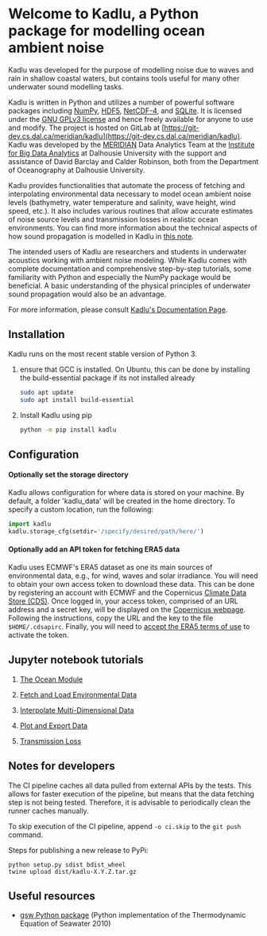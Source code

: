# Welcome to Kadlu, a Python package for modelling ocean ambient noise

Kadlu was developed for the purpose of modelling noise due to waves and rain in shallow coastal 
waters, but contains tools useful for many other underwater sound modelling tasks. 

Kadlu is written in Python and utilizes a number of powerful software packages 
including [NumPy](https://numpy.org/), [HDF5](https://www.hdfgroup.org/), 
[NetCDF-4](https://www.unidata.ucar.edu/software/netcdf/), and [SQLite](https://www.sqlite.org/index.html).
It is licensed under the [GNU GPLv3 license](https://www.gnu.org/licenses/) 
and hence freely available for anyone to use and modify.
The project is hosted on GitLab at 
[https://git-dev.cs.dal.ca/meridian/kadlu](https://git-dev.cs.dal.ca/meridian/kadlu). 
Kadlu was developed by the [MERIDIAN](http://meridian.cs.dal.ca/) Data Analytics Team at the 
[Institute for Big Data Analytics](https://bigdata.cs.dal.ca/) at Dalhousie University with the 
support and assistance of David Barclay and Calder Robinson, both from the Department of Oceanography 
at Dalhousie University.

Kadlu provides functionalities that automate the process of fetching and interpolating 
environmental data necessary to model ocean ambient noise levels (bathymetry, water temperature 
and salinity, wave height, wind speed, etc.). It also includes various routines that allow 
accurate estimates of noise source levels and transmission losses in realistic ocean environments.
You can find more information about the technical aspects of how sound propagation is modelled in 
Kadlu in [this note](docs/source/_static/kadlu_sound_propagation_note.pdf).

The intended users of Kadlu are researchers and students in underwater acoustics working with ambient noise modeling. 
While Kadlu comes with complete documentation and comprehensive step-by-step tutorials, some familiarity with Python and 
especially the NumPy package would be beneficial. A basic understanding of 
the physical principles of underwater sound propagation would also be an advantage.

For more information, please consult [Kadlu's Documentation Page](https://docs.meridian.cs.dal.ca/kadlu/).


## Installation

Kadlu runs on the most recent stable version of Python 3. 

 1. ensure that GCC is installed. On Ubuntu, this can be done by installing the build-essential package if its not installed already
    ```bash
    sudo apt update 
    sudo apt install build-essential
    ```

 2. Install Kadlu using pip
    ```bash
    python -m pip install kadlu
    ```


## Configuration


#### Optionally set the storage directory

Kadlu allows configuration for where data is stored on your machine. By default, a folder 'kadlu_data' will be created in the home directory. To specify a custom location, run the following:

```python
import kadlu
kadlu.storage_cfg(setdir='/specify/desired/path/here/')
```


#### Optionally add an API token for fetching ERA5 data

Kadlu uses ECMWF's ERA5 dataset as one its main sources of environmental data, e.g., for wind, waves and solar irradiance. 
You will need to obtain your own access token to download these data. 
This can be done by registering an account with ECMWF and the Copernicus [Climate Data Store (CDS)](https://cds-beta.climate.copernicus.eu/). 
Once logged in, your access token, comprised of an URL address and a secret key, will be displayed on 
the [Copernicus webpage](https://cds-beta.climate.copernicus.eu/how-to-api). 
Following the instructions, copy the URL and the key to the file `$HOME/.cdsapirc`. 
Finally, you will need to [accept the ERA5 terms of use](https://cds-beta.climate.copernicus.eu/datasets/reanalysis-era5-single-levels) to activate the token.


## Jupyter notebook tutorials

 1. [The Ocean Module](docs/source/tutorials/ocean_module_tutorial/ocean_module_tutorial.ipynb)

 2. [Fetch and Load Environmental Data](docs/source/tutorials/fetch_load_tutorial/fetch_load_tutorial.ipynb)

 3. [Interpolate Multi-Dimensional Data](docs/source/tutorials/interp_tutorial/interp_tutorial.ipynb)

 4. [Plot and Export Data](docs/source/tutorials/plot_export_tutorial/plot_export_tutorial.ipynb)

 5. [Transmission Loss](docs/source/tutorials/transm_loss_tutorial/transm_loss_tutorial.ipynb)


## Notes for developers

The CI pipeline caches all data pulled from external APIs by the tests. This allows for faster execution of the 
pipeline, but means that the data fetching step is not being tested. Therefore, it is advisable to periodically 
clean the runner caches manually.

To skip execution of the CI pipeline, append `-o ci.skip` to the `git push` command.

Steps for publishing a new release to PyPi:
```
python setup.py sdist bdist_wheel
twine upload dist/kadlu-X.Y.Z.tar.gz
```


## Useful resources

 *  [gsw Python package](https://github.com/TEOS-10/GSW-Python) (Python implementation of the Thermodynamic Equation of Seawater 2010)

